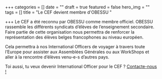 +++
categories = []
date = ""
draft = true
featured = false
hero_img = ""
tags = []
title = "Le CEF devient membre d'OBESSU "

+++
Le CEF a été reconnu par OBESSU comme membre officiel. OBESSU rassemble les différents syndicats d’élèves de l’enseignement secondaire. Faire partie de cette organisation nous permettra de renforcer la représentation des élèves belges francophones au niveau européen. 

Cela permettra à nos International Officers de voyager à travers toute l’Europe pour assister aux Assemblées Générales ou aux WorkShops et aller à la rencontre d’élèves venu-e-s d’autres pays.

Toi aussi, tu veux devenir International Officer pour le CEF ? [Contacte-nous ! ](/contact/)